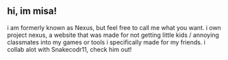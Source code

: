## hi, im misa!
i am formerly known as Nexus, but feel free to call me what you want.
i own project nexus, a website that was made for not getting little kids / annoying classmates into my games or tools i specifically made for my friends.
i collab alot with Snakecodr11, check him out!
<!--
**misabutnotmisa/misabutnotmisa** is a ✨ _special_ ✨ repository because its `README.md` (this file) appears on your GitHub profile.

Here are some ideas to get you started:

- 🔭 I’m currently working on ...
- 🌱 I’m currently learning ...
- 👯 I’m looking to collaborate on ...
- 🤔 I’m looking for help with ...
- 💬 Ask me about ...
- 📫 How to reach me: ...
- 😄 Pronouns: ...
- ⚡ Fun fact: ...
-->

